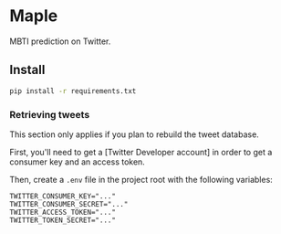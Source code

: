 # Maple

MBTI prediction on Twitter.

## Install

```bash
pip install -r requirements.txt
```

### Retrieving tweets

This section only applies if you plan to rebuild the tweet database.

First, you'll need to get a [Twitter Developer account] in order to get a consumer key and an access token.

Then, create a `.env` file in the project root with the following variables:

```dotenv
TWITTER_CONSUMER_KEY="..."
TWITTER_CONSUMER_SECRET="..."
TWITTER_ACCESS_TOKEN="..."
TWITTER_TOKEN_SECRET="..."
```
